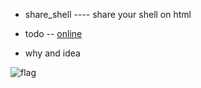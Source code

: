 - share_shell ---- share your shell on html  

- todo -- [online](https://github.com/pkwenda/new-bee)

- why and idea  

![flag](http://op0c7euw0.bkt.clouddn.com/D6FCC662-038B-4557-8A64-AF0DB6B3EEB5.png)
